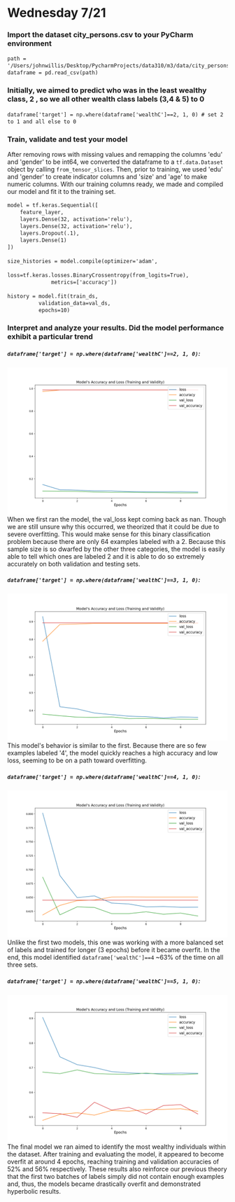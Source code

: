 # Wednesday 7/21

### Import the dataset city_persons.csv to your PyCharm environment
```
path = '/Users/johnwillis/Desktop/PycharmProjects/data310/m3/data/city_persons.csv'
dataframe = pd.read_csv(path)
```
   

### Initially, we aimed to predict who was in the least wealthy class, 2 , so we all other wealth class labels (3,4 & 5) to 0
```
dataframe['target'] = np.where(dataframe['wealthC']==2, 1, 0) # set 2 to 1 and all else to 0
```

### Train, validate and test your model
After removing rows with missing values and remapping the 
columns 'edu' and 'gender' to be int64, we converted the dataframe 
to a `tf.data.Dataset` object by calling `from_tensor_slices`. Then, prior to
training, we used 'edu' and 'gender' to create indicator columns and 'size' and 'age' to make numeric columns.
With our training columns ready, we made and compiled our model and fit it to the training set.
```
model = tf.keras.Sequential([
    feature_layer,
    layers.Dense(32, activation='relu'),
    layers.Dense(32, activation='relu'),
    layers.Dropout(.1),
    layers.Dense(1)
])

size_histories = model.compile(optimizer='adam',
              loss=tf.keras.losses.BinaryCrossentropy(from_logits=True),
              metrics=['accuracy'])

history = model.fit(train_ds,
          validation_data=val_ds,
          epochs=10)
```

### Interpret and analyze your results. Did the model performance exhibit a particular trend
##### `dataframe['target'] = np.where(dataframe['wealthC']==2, 1, 0)`:
![img_13.png](img_13.png)
When we first ran the model, the val_loss kept coming back as nan. Though we are still unsure why this occurred, we theorized that it could be due to severe overfitting. This would make sense for this binary classification problem because there are only 64 examples labeled with a 2. Because this sample size is so dwarfed by the other three categories, the model is easily able to tell which ones are labeled 2 and it is able to do so extremely accurately on both validation and testing sets.
    
##### `dataframe['target'] = np.where(dataframe['wealthC']==3, 1, 0)`:
![img_14.png](img_14.png)
This model's behavior is similar to the first. Because there are so few examples labeled '4', the model quickly reaches a high accuracy and low loss, seeming to be on a path toward overfitting.

##### `dataframe['target'] = np.where(dataframe['wealthC']==4, 1, 0)`:
![img_15.png](img_15.png)
Unlike the first two models, this one was working with a more balanced set of labels and trained for longer (3 epochs) before it became overfit. In the end, this model identified `dataframe['wealthC']==4` ~63% of the time on all three sets.

##### `dataframe['target'] = np.where(dataframe['wealthC']==5, 1, 0)`:
![img_16.png](img_16.png)
The final model we ran aimed to identify the most wealthy individuals within the dataset. After training and evaluating the model, it appeared to become overfit at around 4 epochs, reaching training and validation accuracies of 52% and 56% respectively. These results also reinforce our previous theory that the first two batches of labels simply did not contain enough examples and, thus, the models became drastically overfit and demonstrated hyperbolic results.
